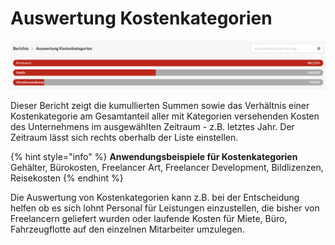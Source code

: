 # Auswertung Kostenkategorien

![](../.gitbook/assets/bildschirmfoto-2021-01-06-um-12.29.14.png)

Dieser Bericht zeigt die kumullierten Summen sowie das Verhältnis einer Kostenkategorie am Gesamtanteil aller mit Kategorien versehenden Kosten des Unternehmens im ausgewählten Zeitraum - z.B. letztes Jahr. Der Zeitraum lässt sich rechts oberhalb der Liste einstellen.

{% hint style="info" %}
**Anwendungsbeispiele für Kostenkategorien**  
Gehälter, Bürokosten, Freelancer Art, Freelancer Development, Bildlizenzen, Reisekosten
{% endhint %}

Die Auswertung von Kostenkategorien kann z.B. bei der Entscheidung helfen ob es sich lohnt Personal für Leistungen einzustellen, die bisher von Freelancern geliefert wurden oder laufende Kosten für Miete, Büro, Fahrzeugflotte auf den einzelnen Mitarbeiter umzulegen.

